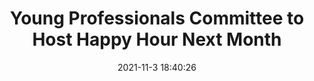 ---
"title": "Young Professionals Committee to Host Happy Hour Next Month"
"date": "2021-11-3 18:40:26"
"feed_name": "IADC"
"feed_website": "https://www.iadc.org/"
"feed_rss": "https://www.iadc.org/feed/"
"link": "https://www.iadc.org/drillbits/committees/young-professionals-committee-to-host-december-2021-happy-hour-in-houston/"
"source": "None"
"file": "_posts/2021-1-1-485a6be4bc3c5827ed2d08616e08b4e451b6c35b.md"
"accident": "0"
"drilling": "0"
"dead": "0"
"injured": "0"
"arrested": "0"
"place": "unknown place"
"where": "unknown site"
"causes": "unknown"
"place_uri": "unknown place"
---